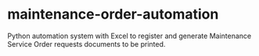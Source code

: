 # maintenance-order-automation
Python automation system with Excel to register and generate Maintenance Service Order requests documents to be printed.
